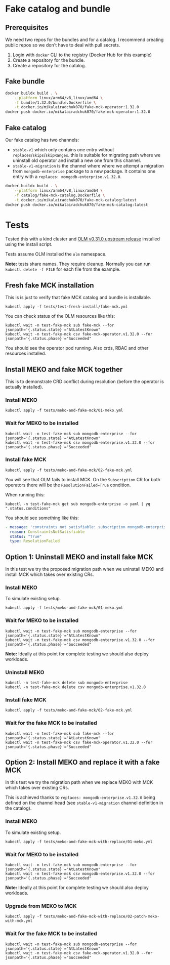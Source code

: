 # Fake catalog and bundle

## Prerequisites

We need two repos for the bundles and for a catalog.
I recommend creating public repos so we don't have to deal with pull secrets.

1. Login with `docker` CLI to the registry (Docker Hub for this example)
1. Create a repository for the bundle.
1. Create a repository for the catalog.


## Fake bundle

```bash
docker buildx build . \
    --platform linux/arm64/v8,linux/amd64 \
    -f bundle/1.32.0/bundle.Dockerfile \
    -t docker.io/mikalairadchuk070/fake-mck-operator:1.32.0
docker push docker.io/mikalairadchuk070/fake-mck-operator:1.32.0
```

## Fake catalog

Our fake catalog has two channels:
* `stable-v1` which only contains one entry without `replaces`/`skips`/`skipRanges`.
  this is suitable for migrating path where we uninstall old operator and install
  a new one from this channel.
* `stable-v1-migration` is the channel where where we attempt
  a migration from `mongodb-enterprise` package to a new package.
  It contains one entry with a `replaces: mongodb-enterprise.v1.32.0`.

```bash
docker buildx build . \
    --platform linux/arm64/v8,linux/amd64 \
    -f catalog/fake-mck-catalog.Dockerfile \
    -t docker.io/mikalairadchuk070/fake-mck-catalog:latest
docker push docker.io/mikalairadchuk070/fake-mck-catalog:latest
```

# Tests

Tested this with a kind cluster and [OLM v0.31.0 upstream release](https://github.com/operator-framework/operator-lifecycle-manager/releases/tag/v0.31.0) installed using the install script.

Tests assume OLM installed the `olm` namespace.

**Note:** tests share names. They require cleanup.
Normally you can run `kubectl delete -f FILE` for each file from the example.

## Fresh fake MCK installation

This is is just to verify that fake MCK catalog and bundle is installable.

```
kubectl apply -f tests/test-fresh-install/fake-mck.yml
```

You can check status of the OLM resources like this:

```
kubectl wait -n test-fake-mck sub fake-mck --for jsonpath='{.status.state}'="AtLatestKnown"
kubectl wait -n test-fake-mck csv fake-mck-operator.v1.32.0 --for jsonpath='{.status.phase}'="Succeeded"
```

You should see the operator pod running. Also crds, RBAC and other resources installed.

## Install MEKO and fake MCK together

This is to demonstrate CRD conflict during resolution (before the operator is actually installed).

### Install MEKO
```
kubectl apply -f tests/meko-and-fake-mck/01-meko.yml
```

### Wait for MEKO to be installed
```
kubectl wait -n test-fake-mck sub mongodb-enterprise --for jsonpath='{.status.state}'="AtLatestKnown"
kubectl wait -n test-fake-mck csv mongodb-enterprise.v1.32.0 --for jsonpath='{.status.phase}'="Succeeded"
```

### Install fake MCK

```
kubectl apply -f tests/meko-and-fake-mck/02-fake-mck.yml
```

You will see that OLM fails to install MCK. On the `Subscription` CR for both operators there will be the `ResolutionFailed=True` condition.

When running this:
```
kubectl -n test-fake-mck get sub mongodb-enterprise -o yaml | yq ".status.conditions"
```

You should see something like this:

```yaml
- message: 'constraints not satisfiable: subscription mongodb-enterprise requires @existing/test-fake-mck//mongodb-enterprise.v1.32.0, subscription mongodb-enterprise exists, subscription fake-mck exists, subscription fake-mck requires fake-mck-catalog/olm/stable-v1/fake-mck-operator.v1.32.0, @existing/test-fake-mck//mongodb-enterprise.v1.32.0 and fake-mck-catalog/olm/stable-v1/fake-mck-operator.v1.32.0 provide MongoDBOpsManager (mongodb.com/v1)'
  reason: ConstraintsNotSatisfiable
  status: "True"
  type: ResolutionFailed
```

## Option 1: Uninstall MEKO and install fake MCK

In this test we try the proposed migration path when we uninstall MEKO
and install MCK which takes over existing CRs.

### Install MEKO

To simulate existing setup.

```
kubectl apply -f tests/meko-and-fake-mck/01-meko.yml
```

### Wait for MEKO to be installed
```
kubectl wait -n test-fake-mck sub mongodb-enterprise --for jsonpath='{.status.state}'="AtLatestKnown"
kubectl wait -n test-fake-mck csv mongodb-enterprise.v1.32.0 --for jsonpath='{.status.phase}'="Succeeded"
```

**Note:** Ideally at this point for complete testing we should also deploy workloads.

### Uninstall MEKO

```
kubectl -n test-fake-mck delete sub mongodb-enterprise
kubectl -n test-fake-mck delete csv mongodb-enterprise.v1.32.0
```

### Install fake MCK

```
kubectl apply -f tests/meko-and-fake-mck/02-fake-mck.yml
```

### Wait for the fake MCK to be installed
```
kubectl wait -n test-fake-mck sub fake-mck --for jsonpath='{.status.state}'="AtLatestKnown"
kubectl wait -n test-fake-mck csv fake-mck-operator.v1.32.0 --for jsonpath='{.status.phase}'="Succeeded"
```

## Option 2: Install MEKO and replace it with a fake MCK

In this test we try the migration path when we replace MEKO
with MCK which takes over existing CRs.

This is achieved thanks to `replaces: mongodb-enterprise.v1.32.0` being defined
on the channel head (see `stable-v1-migration` channel definition in the catalog).

### Install MEKO

To simulate existing setup.

```
kubectl apply -f tests/meko-and-fake-mck-with-replace/01-meko.yml
```

### Wait for MEKO to be installed
```
kubectl wait -n test-fake-mck sub mongodb-enterprise --for jsonpath='{.status.state}'="AtLatestKnown"
kubectl wait -n test-fake-mck csv mongodb-enterprise.v1.32.0 --for jsonpath='{.status.phase}'="Succeeded"
```

**Note:** Ideally at this point for complete testing we should also deploy workloads.

### Upgrade from MEKO to MCK

```
kubectl apply -f tests/meko-and-fake-mck-with-replace/02-patch-meko-with-mck.yml
```

### Wait for the fake MCK to be installed
```
kubectl wait -n test-fake-mck sub mongodb-enterprise --for jsonpath='{.status.state}'="AtLatestKnown"
kubectl wait -n test-fake-mck csv fake-mck-operator.v1.32.0 --for jsonpath='{.status.phase}'="Succeeded"
```
